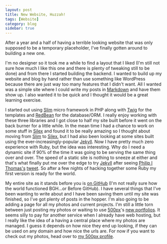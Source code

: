 ```yaml
---
layout: post
title: New Website, Huzzah!
tags: [Website]
category: blog
sidebar: true
---
```

After a year and a half of having a terrible looking website that was only supposed to be a temporary placeholder, I've finally gotten around to building a new one.

I'm no designer so it took me a while to find a layout that I liked (I'm still not sure how much I like this one and there is plenty of tweaking still to be done) and from there I started building the backend. I wanted to build up my website and blog by hand rather than use something like WordPress because there are just way too many features that I didn't want. All I wanted was a simple site where I could write my posts in [Markdown](http://daringfireball.net/projects/markdown/) and have them show up. I also wanted it to be quick and I thought it would be a great learning exercise.

I started out using [Slim](http://www.slimframework.com/) micro framework in PHP along with [Twig](http://twig.sensiolabs.org/) for the templates and [RedBean](http://redbeanphp.com/) for the database/ORM. I really enjoy working with these three libraries and I got close to half my site built before it went on the back burner for a little while. In the mean time I had a chance to work on some stuff in [Silex](http://silex.sensiolabs.org/) and found it to be really amazing so I thought about moving from [Slim](http://www.slimframework.com/) to
[Silex](http://silex.sensiolabs.org/), but I had also been looking at some sites built using the ever-increasingly-popular [Jekyll](https://github.com/mojombo/jekyll). Now I have pretty much zero experience with Ruby, but the idea was interesting. Why do I need a dynamic site if 90% of the time it was going to be serving the same thing over and over. The speed of a static site is nothing to sneeze at either and that's what finally put me over the edge to try [Jekyll](https://github.com/mojombo/jekyll) after seeing [Philip I Thomas's](http://www.philipithomas.com/) [tweet](https://twitter.com/philipithomas/status/322524816978632704). So after a few nights of hacking together some Ruby my first version is ready for the world.

My entire site as it stands before you is [on GitHub](https://github.com/lkorth/lukekorth.com) (I'm not really sure how the world functioned BGH...or Before GitHub). I have several things that I've been wanting to write about and I have been saving them until my site was finished, so I've got plenty of posts in the hopper. I'm also going to be adding a page for all my photos and current projects. I'm still a little torn between just posting my photos or waiting to use [500px](http://500px.com/)'s [new portfolios](http://500px.com/blog/597/announcing-new-portfolios). It seems silly to pay for another service when I already have web hosting, but I really like the idea of a having a central place where my photos are managed. I guess it depends on how nice they end up looking, if they can be used on any domain and how nice the urls are. For now if you want to check out my photos, head over to [my 500px profile](http://500px.com/LukeKorth).